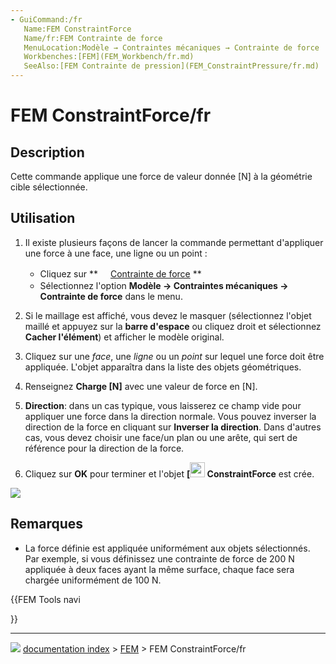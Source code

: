 ```yaml
---
- GuiCommand:/fr
   Name:FEM ConstraintForce
   Name/fr:FEM Contrainte de force
   MenuLocation:Modèle → Contraintes mécaniques → Contrainte de force
   Workbenches:[FEM](FEM_Workbench/fr.md)
   SeeAlso:[FEM Contrainte de pression](FEM_ConstraintPressure/fr.md)
---
```


# FEM ConstraintForce/fr

## Description

Cette commande applique une force de valeur donnée \[N\] à la géométrie cible sélectionnée.

## Utilisation

1.  Il existe plusieurs façons de lancer la commande permettant d\'appliquer une force à une face, une ligne ou un point :
    -   Cliquez sur **<img src="images/FEM_ConstraintForce.svg" width=16px> [Contrainte de force](FEM_ConstraintForce/fr.md)
**
    -   Sélectionnez l\'option **Modèle → Contraintes mécaniques → <img src="images/FEM_ConstraintForce.svg" width=16px> Contrainte de force** dans le menu.

2.  Si le maillage est affiché, vous devez le masquer (sélectionnez l\'objet maillé et appuyez sur la **barre d'espace** ou cliquez droit et sélectionnez **Cacher l'élément**) et afficher le modèle original.

3.  Cliquez sur une *face*, une *ligne* ou un *point* sur lequel une force doit être appliquée. L\'objet apparaîtra dans la liste des objets géométriques.

4.  Renseignez **Charge [N]** avec une valeur de force en \[N\].

5.  
    **Direction**: dans un cas typique, vous laisserez ce champ vide pour appliquer une force dans la direction normale. Vous pouvez inverser la direction de la force en cliquant sur **Inverser la direction**. Dans d\'autres cas, vous devez choisir une face/un plan ou une arête, qui sert de référence pour la direction de la force.

6.  Cliquez sur **OK** pour terminer et l\'objet **[<img src=images/FEM_ConstraintForce.svg style="width:24px"> ConstraintForce** est crée.

![](images/FEM_ConstraintForce_example.JPG )

## Remarques

-   La force définie est appliquée uniformément aux objets sélectionnés. Par exemple, si vous définissez une contrainte de force de 200 N appliquée à deux faces ayant la même surface, chaque face sera chargée uniformément de 100 N.





{{FEM Tools navi

}}



---
![](images/Button_right.svg) [documentation index](../README.md) > [FEM](Category_FEM.md) > FEM ConstraintForce/fr
